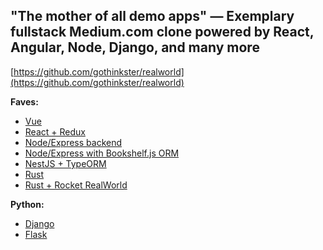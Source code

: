 ## "The mother of all demo apps" — Exemplary fullstack Medium.com clone powered by React, Angular, Node, Django, and many more

[https://github.com/gothinkster/realworld](https://github.com/gothinkster/realworld)

**Faves:**  

* [Vue](https://github.com/gothinkster/vue-realworld-example-app)
* [React + Redux](https://github.com/gothinkster/react-redux-realworld-example-app)
* [Node/Express backend](https://github.com/gothinkster/node-express-realworld-example-app)
* [Node/Express with Bookshelf.js ORM](https://github.com/tanem/express-bookshelf-realworld-example-app)
* [NestJS + TypeORM](https://github.com/lujakob/nestjs-realworld-example-app)
* [Rust](https://github.com/gothinkster/rust-realworld-example-app)
* [Rust + Rocket RealWorld](https://github.com/TatriX/realworld-rust-rocket)

**Python:**  
* [Django](https://github.com/gothinkster/django-realworld-example-app)
* [Flask](https://github.com/gothinkster/flask-realworld-example-app)
